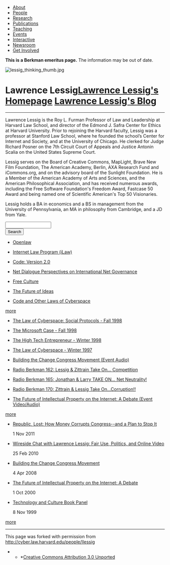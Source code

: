 <ul class="menu">
<li class="leaf"><a href="-about">About</a></li>
<li class="leaf"><a href="http://cyber.law.harvard.edu/people" class="active">People</a></li>
<li class="leaf"><a href="http://cyber.law.harvard.edu/research">Research</a></li>
<li class="leaf"><a href="http://cyber.law.harvard.edu/publications">Publications</a></li>
<li class="leaf"><a href="http://cyber.law.harvard.edu/teaching">Teaching</a></li>
<li class="leaf"><a href="http://cyber.law.harvard.edu/events">Events</a></li>
<li class="leaf"><a href="http://cyber.law.harvard.edu/interactive">Interactive</a></li>
<li class="leaf"><a href="http://cyber.law.harvard.edu/newsroom">Newsroom</a></li>
<li class="leaf"><a href="http://cyber.law.harvard.edu/getinvolved">Get Involved</a></li>

</ul>

**This is a Berkman emeritus page.** The information may be out of date.

![lessig_thinking_thumb.jpg](http://cyber.law.harvard.edu/sites/cyber.law.harvard.edu/files/imagecache/thumbnail/sites/cyber.law.harvard.edu/files/images/thumbnails/lessig_thinking_thumb.jpg "lessig_thinking_thumb.jpg")

# Lawrence Lessig<a href="http://lessig.org/" class="button button-homepage">Lawrence Lessig's Homepage</a> <a href="http://lessig.org/" class="button button-blog">Lawrence Lessig's Blog</a>

<hr class="clear" />

Lawrence Lessig is the Roy L. Furman Professor of Law and Leadership at Harvard Law School, and director of the Edmond J. Safra Center for Ethics at Harvard University. Prior to rejoining the Harvard faculty, Lessig was a professor at Stanford Law School, where he founded the school’s Center for Internet and Society, and at the University of Chicago. He clerked for Judge Richard Posner on the 7th Circuit Court of Appeals and Justice Antonin Scalia on the United States Supreme Court.

Lessig serves on the Board of Creative Commons, MapLight, Brave New Film Foundation, The American Academy, Berlin, AXA Research Fund and iCommons.org, and on the advisory board of the Sunlight Foundation. He is a Member of the American Academy of Arts and Sciences, and the American Philosophical Association, and has received numerous awards, including the Free Software Foundation's Freedom Award, Fastcase 50 Award and being named one of Scientific American's Top 50 Visionaries.

Lessig holds a BA in economics and a BS in management from the University of Pennsylvania, an MA in philosophy from Cambridge, and a JD from Yale.

<form action="/people/llessig" accept-charset="UTF-8" method="post" id="search-block-form">
<div>
<div class="container-inline">
<div class="form-item" id="edit-search-block-form-keys-wrapper">
<input type="text" maxlength="128" name="search_block_form_keys" id="edit-search-block-form-keys" size="15" value="" title="Enter the terms you wish to search for." class="form-text" />
</div>
<input type="submit" name="op" id="edit-submit" value="Search" class="form-submit" /><input type="hidden" name="form_id" id="edit-search-block-form" value="search_block_form" />
</div>
</div>
</form>

*   [Openlaw](http://cyber.law.harvard.edu/node/584)

*   [Internet Law Program (iLaw)](http://cyber.law.harvard.edu/teaching/ilaw)

*   [Code: Version 2.0](http://cyber.law.harvard.edu/publications/2006/Code_2.0)

*   [Net Dialogue Perspectives on International Net Governance](http://cyber.law.harvard.edu/publications/2005/Net_Dialogue_Perspectives_on_International_Net_Governance)

*   [Free Culture](http://cyber.law.harvard.edu/publications/2004/Free_Culture)

*   [The Future of Ideas](http://cyber.law.harvard.edu/publications/2001/The_Future_Of_Ideas)

*   [Code and Other Laws of Cyberspace](http://cyber.law.harvard.edu/publications/1999/Code_And_Other_Laws_Of_Cyberspace)

[more](http://cyber.law.harvard.edu/views/publications/70)

*   [The Law of Cyberspace: Social Protocols - Fall 1998](http://cyber.law.harvard.edu/teaching/courses/1998/fall/protocols)

*   [The Microsoft Case - Fall 1998](http://cyber.law.harvard.edu/teaching/courses/1998/fall/microsoft)

*   [The High Tech Entrepreneur - Winter 1998](http://cyber.law.harvard.edu/teaching/courses/1998/winter/hightech)

*   [The Law of Cyberspace - Winter 1997](http://cyber.law.harvard.edu/teaching/courses/1997/winter/cyberspace)

*   [Building the Change Congress Movement (Event Audio)](http://cyber.law.harvard.edu/interactive/events/2008/04/lessigAudio)

*   [Radio Berkman 162: Lessig & Zittrain Take On… Competition](http://cyber.law.harvard.edu/interactive/podcasts/radioberkman162)

*   [Radio Berkman 165: Jonathan & Larry TAKE ON… Net Neutrality!](http://cyber.law.harvard.edu/interactive/podcasts/radioberkman165)

*   [Radio Berkman 170: Zittrain & Lessig Take On…Corruption!!](http://cyber.law.harvard.edu/interactive/podcasts/radioberkman170)

*   [The Future of Intellectual Property on the Internet: A Debate (Event Video/Audio)](http://cyber.law.harvard.edu/interactive/events/2000/10/lessig_valenti)

[more](http://cyber.law.harvard.edu/views/media/70)

*   [Republic, Lost: How Money Corrupts Congress--and a Plan to Stop It](http://cyber.law.harvard.edu/events/2011/11/lessig)
    
    <span class="date-display-single">1 Nov 2011</span>

*   [Wireside Chat with Lawrence Lessig: Fair Use, Politics, and Online Video](http://cyber.law.harvard.edu/events/2010/02/lessig)
    
    <span class="date-display-single">25 Feb 2010</span>

*   [Building the Change Congress Movement](http://cyber.law.harvard.edu/events/berkmanat10/2008/04/lessig)
    
    <span class="date-display-single">4 Apr 2008</span>

*   [The Future of Intellectual Property on the Internet: A Debate ](http://cyber.law.harvard.edu/node/2200)
    
    <span class="date-display-single">1 Oct 2000</span>

*   [Technology and Culture Book Panel](http://cyber.law.harvard.edu/node/2259)
    
    <span class="date-display-single">8 Nov 1999</span>

[more](http://cyber.law.harvard.edu/views/events-past/70)

* * *

This page was forked with permission from <a href="http://cyber.law.harvard.edu/people/llessig" target="_blank">http://cyber.law.harvard.edu/people/llessig</a>

* * *[Creative Commons Attribution 3.0 Unported](http://creativecommons.org/licenses/by/3.0/)